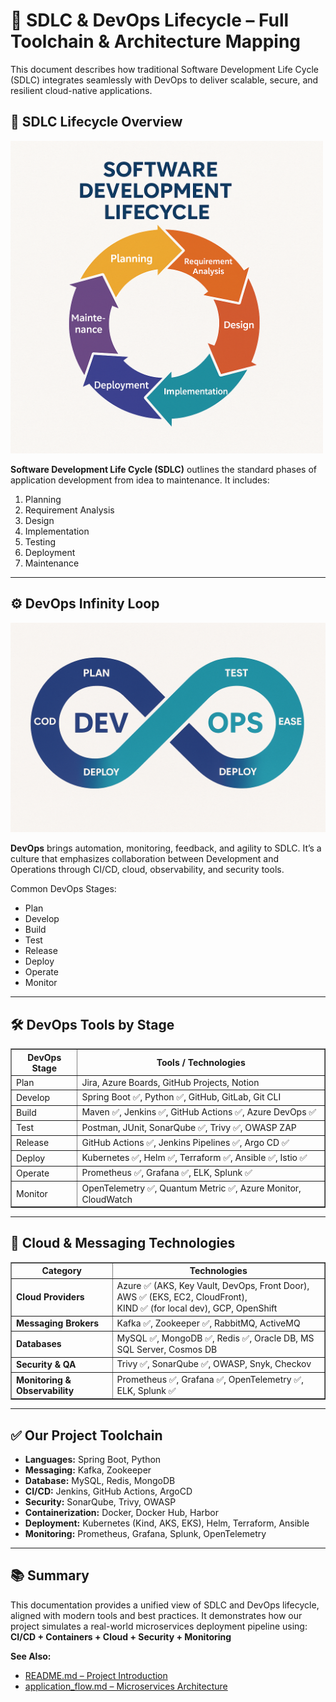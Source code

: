 <h1>📘 SDLC & DevOps Lifecycle – Full Toolchain & Architecture Mapping</h1>

<p>This document describes how traditional Software Development Life Cycle (SDLC) integrates seamlessly with DevOps to deliver scalable, secure, and resilient cloud-native applications.</p>

<h2>📌 SDLC Lifecycle Overview</h2>

<img src="./sdlc.png" alt="SDLC Diagram" width="500"/>

<p><strong>Software Development Life Cycle (SDLC)</strong> outlines the standard phases of application development from idea to maintenance. It includes:</p>
<ol>
  <li>Planning</li>
  <li>Requirement Analysis</li>
  <li>Design</li>
  <li>Implementation</li>
  <li>Testing</li>
  <li>Deployment</li>
  <li>Maintenance</li>
</ol>

<hr>

<h2>⚙️ DevOps Infinity Loop</h2>

<img src="./devops.png" alt="DevOps Infinity Loop" width="600"/>

<p><strong>DevOps</strong> brings automation, monitoring, feedback, and agility to SDLC. It’s a culture that emphasizes collaboration between Development and Operations through CI/CD, cloud, observability, and security tools.</p>

<p>Common DevOps Stages:</p>
<ul>
  <li>Plan</li>
  <li>Develop</li>
  <li>Build</li>
  <li>Test</li>
  <li>Release</li>
  <li>Deploy</li>
  <li>Operate</li>
  <li>Monitor</li>
</ul>

<hr>

<h2>🛠️ DevOps Tools by Stage</h2>

<table border="1" cellspacing="0" cellpadding="6">
  <thead>
    <tr><th>DevOps Stage</th><th>Tools / Technologies</th></tr>
  </thead>
  <tbody>
    <tr><td>Plan</td><td>Jira, Azure Boards, GitHub Projects, Notion</td></tr>
    <tr><td>Develop</td><td>Spring Boot ✅, Python ✅, GitHub, GitLab, Git CLI</td></tr>
    <tr><td>Build</td><td>Maven ✅, Jenkins ✅, GitHub Actions ✅, Azure DevOps ✅</td></tr>
    <tr><td>Test</td><td>Postman, JUnit, SonarQube ✅, Trivy ✅, OWASP ZAP</td></tr>
    <tr><td>Release</td><td>GitHub Actions ✅, Jenkins Pipelines ✅, Argo CD ✅</td></tr>
    <tr><td>Deploy</td><td>Kubernetes ✅, Helm ✅, Terraform ✅, Ansible ✅, Istio ✅</td></tr>
    <tr><td>Operate</td><td>Prometheus ✅, Grafana ✅, ELK, Splunk ✅</td></tr>
    <tr><td>Monitor</td><td>OpenTelemetry ✅, Quantum Metric ✅, Azure Monitor, CloudWatch</td></tr>
  </tbody>
</table>

<hr>

<h2>🧩 Cloud & Messaging Technologies</h2>

<table border="1" cellspacing="0" cellpadding="6">
  <thead>
    <tr><th>Category</th><th>Technologies</th></tr>
  </thead>
  <tbody>
    <tr>
      <td><strong>Cloud Providers</strong></td>
      <td>
        Azure ✅ (AKS, Key Vault, DevOps, Front Door),<br/>
        AWS ✅ (EKS, EC2, CloudFront),<br/>
        KIND ✅ (for local dev), GCP, OpenShift
      </td>
    </tr>
    <tr>
      <td><strong>Messaging Brokers</strong></td>
      <td>Kafka ✅, Zookeeper ✅, RabbitMQ, ActiveMQ</td>
    </tr>
    <tr>
      <td><strong>Databases</strong></td>
      <td>MySQL ✅, MongoDB ✅, Redis ✅, Oracle DB, MS SQL Server, Cosmos DB</td>
    </tr>
    <tr>
      <td><strong>Security & QA</strong></td>
      <td>Trivy ✅, SonarQube ✅, OWASP, Snyk, Checkov</td>
    </tr>
    <tr>
      <td><strong>Monitoring & Observability</strong></td>
      <td>Prometheus ✅, Grafana ✅, OpenTelemetry ✅, ELK, Splunk ✅</td>
    </tr>
  </tbody>
</table>

<hr>

<h2>✅ Our Project Toolchain</h2>

<ul>
  <li><strong>Languages:</strong> Spring Boot, Python</li>
  <li><strong>Messaging:</strong> Kafka, Zookeeper</li>
  <li><strong>Database:</strong> MySQL, Redis, MongoDB</li>
  <li><strong>CI/CD:</strong> Jenkins, GitHub Actions, ArgoCD</li>
  <li><strong>Security:</strong> SonarQube, Trivy, OWASP</li>
  <li><strong>Containerization:</strong> Docker, Docker Hub, Harbor</li>
  <li><strong>Deployment:</strong> Kubernetes (Kind, AKS, EKS), Helm, Terraform, Ansible</li>
  <li><strong>Monitoring:</strong> Prometheus, Grafana, Splunk, OpenTelemetry</li>
</ul>

<hr>

<h2>📚 Summary</h2>

<p>
  This documentation provides a unified view of SDLC and DevOps lifecycle, aligned with modern tools and best practices. It demonstrates how our project simulates a real-world microservices deployment pipeline using:
  <strong>CI/CD + Containers + Cloud + Security + Monitoring</strong>
</p>

<p><strong>See Also:</strong></p>
<ul>
  <li><a href="https://github.com/praveen581348/project_allinone">README.md – Project Introduction</a></li>
  <li><a href="./application_flow.md">application_flow.md – Microservices Architecture</a></li>
</ul>
